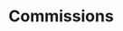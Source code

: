 # Commissions   

<script src="https://unpkg.com/@stoplight/elements/web-components.min.js"></script>
<link rel="stylesheet" href="https://unpkg.com/@stoplight/elements/styles.min.css">

<elements-api
  apiDescriptionUrl="Commissions.yaml"
  layout="sidebar"
  router="hash"
  hideTryIt="false"
  hideSchemas="false"
  hideInternal="false"
/>